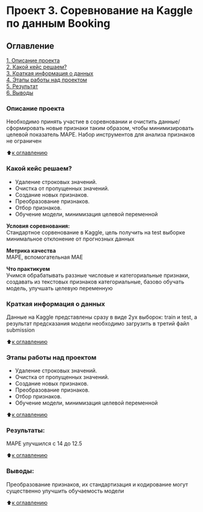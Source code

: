 # Проект 3. Соревнование на Kaggle по данным Booking

## Оглавление  
[1. Описание проекта](.README.md#Описание-проекта)  
[2. Какой кейс решаем?](.README.md#Какой-кейс-решаем)  
[3. Краткая информация о данных](.README.md#Краткая-информация-о-данных)  
[4. Этапы работы над проектом](.README.md#Этапы-работы-над-проектом)  
[5. Результат](.README.md#Результат)    
[6. Выводы](.README.md#Выводы) 

### Описание проекта    
Необходимо принять участие в соревновании и очистить данные/сформировать новые признаки таким образом, чтобы минимизировать целевой показатель MAPE. Набор инструментов для анализа признаков не ограничен

:arrow_up:[к оглавлению](_)


### Какой кейс решаем?    

- Удаление строковых значений. 
- Очистка от пропущенных значений. 
- Создание новых признаков. 
- Преобразование признаков. 
- Отбор признаков. 
- Обучение модели, минимизация целевой переменной

**Условия соревнования:**  
Стандартное сорвенование в Kaggle, цель получить на test выборке минимальное отклонение от прогнозных данных

**Метрика качества**     
MAPE, вспомогательная MAE

**Что практикуем**     
Учимся обрабатывать раззные числовые и категориальные признаки, создавать из текстовых признаков категориальные, базово обучать модель, улучшать целевую переменную


### Краткая информация о данных
Данные на Kaggle представлены сразу в виде 2ух выборок: train и test, а результат предсказания модели необходимо загрузить в третий файл submission
  
:arrow_up:[к оглавлению](.README.md#Оглавление)


### Этапы работы над проектом  
- Удаление строковых значений. 
- Очистка от пропущенных значений. 
- Создание новых признаков. 
- Преобразование признаков. 
- Отбор признаков. 
- Обучение модели, минимизация целевой переменной

:arrow_up:[к оглавлению](.README.md#Оглавление)


### Результаты:  
MAPE улучшился с 14 до 12.5

:arrow_up:[к оглавлению](.README.md#Оглавление)


### Выводы:  
Преобразование признаков, их стандартизация и кодирование могут существенно улучшить обучаемость модели

:arrow_up:[к оглавлению](.README.md#Оглавление)

